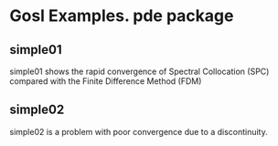 # Gosl Examples. pde package

## simple01

simple01 shows the rapid convergence of Spectral Collocation (SPC) compared with the Finite
Difference Method (FDM)

## simple02

simple02 is a problem with poor convergence due to a discontinuity.
